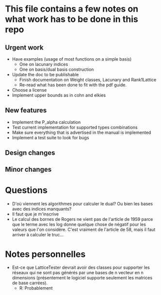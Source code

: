 # This file contains a few notes on what work has to be done in this repo

## Urgent work
- Have examples (usage of most functions on a simple basis)
  - One on lacunary indices
  - One on basis/dual basis construction
- Update the doc to be publishable
  - Finish documentation on Weight classes, Lacunary and Rank1Lattice
  - Re-read what has been done to fit with the pdf guide.
- Choose a license
- Implement upper bounds as in cohn and elkies

## New features
- Implement the P_alpha calculation
- Test current implementation for supported types combinations
- Make sure everything that is advertised in the manual is implemented
- Implement a test suite to look for bugs

## Design changes

## Minor changes

# Questions
- D'où viennent les algorithmes pour calculer le dual? Ou bien les bases avec
des indices manquants?
- Il faut que je m'inscrive
- Le calcul des bornes de Rogers ne vient pas de l'article de 1959 parce que le
terme avec les log donne quelque chose de négatif pour les valeurs que l'on
considère. C'est vraiment de l'article de 58, mais il faut arriver à calculer le truc...

# Notes personnelles
- Est-ce que LatticeTester devrait avoir des classes pour supporter les réseaux
qui ne sont pas générés par une bases de n vecteur en n dimensions (présentement
le logiciel supporte seulement les matrices de base carrées).
  - R: Probablement
